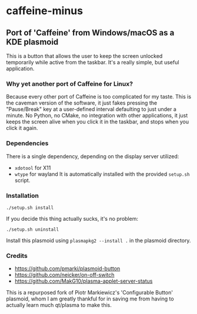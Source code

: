 # caffeine-minus
## Port of 'Caffeine' from Windows/macOS as a KDE plasmoid

This is a button that allows the user to keep the screen unlocked 
temporarily while active from the taskbar. It's a really simple,
but useful application.

### Why yet another port of Caffeine for Linux?
Because every other port of Caffeine is too complicated for my taste.
This is the caveman version of the software, it just fakes pressing
the "Pause/Break" key at a user-defined interval defaulting to just
under a minute.  No Python, no CMake, no integration with other
applications, it just keeps the screen alive when you click it in the
taskbar, and stops when you click it again.

### Dependencies
There is a single dependency, depending on the display server utilized:
- `xdotool` for X11
- `wtype` for wayland
It is automatically installed with the provided `setup.sh` script.

### Installation
```
./setup.sh install
```

If you decide this thing actually sucks, it's no problem:
```
./setup.sh uninstall
```
Install this plasmoid using `plasmapkg2 --install .` in the plasmoid directory.

### Credits
  - https://github.com/pmarki/plasmoid-button
  - https://github.com/neicker/on-off-switch
  - https://github.com/MakG10/plasma-applet-server-status
 
This is a repurposed fork of Piotr Markiewicz's 'Configurable Button' plasmoid,
whom I am greatly thankful for in saving me from having to actually learn much
qt/plasma to make this.
